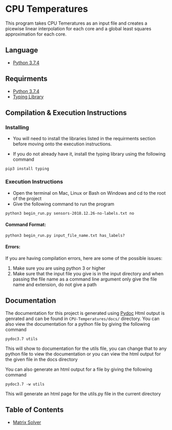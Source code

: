 # CPU Temperatures

This program takes CPU Temeratures as an input file and creates a picewise
linear interpolation for each core and a global least squares approximation
for each core.

## Language
- [Python 3.7.4](https://www.python.org/downloads/release/python-374/)

## Requirments

- [Python 3.7.4](https://www.python.org/downloads/release/python-374/)
- [Typing Library](https://docs.python.org/3/library/typing.html)

## Compilation & Execution Instructions

### Installing

- You will need to install the libraries listed in the requirments section
before moving onto the execution instructions.

- If you do not already have it, install the typing library using the following command

```
pip3 install typing
```

### Execution Instructions

- Open the terminal on Mac, Linux or Bash on Windows and cd to the root of the project
- Give the following command to run the program

```
python3 begin_run.py sensors-2018.12.26-no-labels.txt no
```

#### Command Format:

```
python3 begin_run.py input_file_name.txt has_labels?
```

#### Errors:

If you are having compilation errors, here are some of the possible issues:
1. Make sure you are using python 3 or higher
2. Make sure that the input file you give is in the input directory and
  when passing the file name as a command line argument only give the file name and extension,
 do not  give a path

## Documentation

The documentation for this project is generated using [Pydoc](https://docs.python.org/3/library/pydoc.html)
Html output is genrated and can be found in `CPU-Temperatures/docs/` directory. You can also view the documentation
for a python file by giving the following command

```
pydoc3.7 utils
```
This will show to documentation for the utils file, you can change that to any python file to view the documentation or you
can view the html output for the given file in the docs directory

You can also generate an html output for a file by giving the following command

```
pydoc3.7 -w utils
```
This will generate an html page for the utils.py file in the current directory

## Table of Contents

- [Matrix Solver](https://github.com/AbelWeldaregay/CPU-Temperatures/tree/master/matrix_solver)


